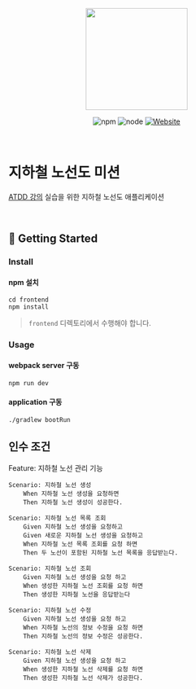 <p align="center">
    <img width="200px;" src="https://raw.githubusercontent.com/woowacourse/atdd-subway-admin-frontend/master/images/main_logo.png"/>
</p>
<p align="center">
  <img alt="npm" src="https://img.shields.io/badge/npm-6.14.15-blue">
  <img alt="node" src="https://img.shields.io/badge/node-14.18.2-blue">
  <a href="https://edu.nextstep.camp/c/R89PYi5H" alt="nextstep atdd">
    <img alt="Website" src="https://img.shields.io/website?url=https%3A%2F%2Fedu.nextstep.camp%2Fc%2FR89PYi5H">
  </a>
</p>

<br>

# 지하철 노선도 미션
[ATDD 강의](https://edu.nextstep.camp/c/R89PYi5H) 실습을 위한 지하철 노선도 애플리케이션

<br>

## 🚀 Getting Started

### Install
#### npm 설치
```
cd frontend
npm install
```
> `frontend` 디렉토리에서 수행해야 합니다.

### Usage
#### webpack server 구동
```
npm run dev
```
#### application 구동
```
./gradlew bootRun
```


## 인수 조건
Feature: 지하철 노선 관리 기능

    Scenario: 지하철 노선 생성
        When 지하철 노선 생성을 요청하면
        Then 지하철 노선 생성이 성공한다.

    Scenario: 지하철 노선 목록 조회
        Given 지하철 노선 생성을 요청하고
        Given 새로운 지하철 노선 생성을 요청하고
        When 지하철 노선 목록 조회를 요청 하면
        Then 두 노선이 포함된 지하철 노선 목록을 응답받는다.

    Scenario: 지하철 노선 조회
        Given 지하철 노선 생성을 요청 하고
        When 생성한 지하철 노선 조회를 요청 하면
        Then 생성한 지하철 노선을 응답받는다

    Scenario: 지하철 노선 수정
        Given 지하철 노선 생성을 요청 하고
        When 지하철 노선의 정보 수정을 요청 하면
        Then 지하철 노선의 정보 수정은 성공한다.

    Scenario: 지하철 노선 삭제
        Given 지하철 노선 생성을 요청 하고
        When 생성한 지하철 노선 삭제를 요청 하면
        Then 생성한 지하철 노선 삭제가 성공한다.